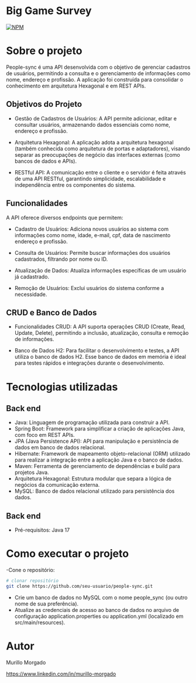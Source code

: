 # Big Game Survey 
[![NPM](https://img.shields.io/npm/l/react)](https://github.com/MurilloMorgado/people-sync/blob/main/LICENSE) 

# Sobre o projeto


People-sync é uma API desenvolvida com o objetivo de gerenciar cadastros de usuários, permitindo a consulta e o gerenciamento de informações como nome, endereço e profissão. A aplicação foi construída para consolidar o conhecimento em arquitetura Hexagonal e em REST APIs.

## Objetivos do Projeto

* Gestão de Cadastros de Usuários: A API permite adicionar, editar e consultar usuários, armazenando dados essenciais como nome, endereço e profissão.

* Arquitetura Hexagonal: A aplicação adota a arquitetura hexagonal (também conhecida como arquitetura de portas e adaptadores), visando separar as preocupações de negócio das interfaces externas (como bancos de dados e APIs).

* RESTful API: A comunicação entre o cliente e o servidor é feita através de uma API RESTful, garantindo simplicidade, escalabilidade e independência entre os componentes do sistema.

## Funcionalidades

A API oferece diversos endpoints que permitem:

* Cadastro de Usuários: Adiciona novos usuários ao sistema com informações como nome, idade, e-mail, cpf, data de nascimento endereço e profissão.
  
* Consulta de Usuários: Permite buscar informações dos usuários cadastrados, filtrando por nome ou ID.

* Atualização de Dados: Atualiza informações específicas de um usuário já cadastrado.

* Remoção de Usuários: Exclui usuários do sistema conforme a necessidade.

## CRUD e Banco de Dados
* Funcionalidades CRUD: A API suporta operações CRUD (Create, Read, Update, Delete), permitindo a inclusão, atualização, consulta e remoção de informações.
  
* Banco de Dados H2: Para facilitar o desenvolvimento e testes, a API utiliza o banco de dados H2. Esse banco de dados em memória é ideal para testes rápidos e integrações durante o desenvolvimento. 

# Tecnologias utilizadas
## Back end
- Java: Linguagem de programação utilizada para construir a API.
- Spring Boot: Framework para simplificar a criação de aplicações Java, com foco em REST APIs.
- JPA (Java Persistence API): API para manipulação e persistência de dados em banco de dados relacional.
- Hibernate: Framework de mapeamento objeto-relacional (ORM) utilizado para realizar a integração entre a aplicação Java e o banco de dados.
- Maven: Ferramenta de gerenciamento de dependências e build para projetos Java.
- Arquitetura Hexagonal: Estrutura modular que separa a lógica de negócios da comunicação externa.
- MySQL: Banco de dados relacional utilizado para persistência dos dados.

## Back end
- Pré-requisitos: Java 17

# Como executar o projeto
-Cone o repositório:

```bash
# clonar repositório
git clone https://github.com/seu-usuario/people-sync.git
```

- Crie um banco de dados no MySQL com o nome people_sync (ou outro nome de sua preferência).
- Atualize as credenciais de acesso ao banco de dados no arquivo de configuração application.properties ou application.yml (localizado em src/main/resources).

# Autor

Murillo Morgado

https://www.linkedin.com/in/murillo-morgado

